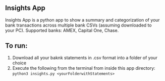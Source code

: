 ## Insights App
Insights App is a python app to show a summary and categorization of your bank transactions across multiple bank CSVs (assuming downloaded to your PC). 
Supported banks: AMEX, Capital One, Chase.


## To run:
1. Download all your baknk statements in .csv format into a folder of your choice
2. Execute the following from the terminal from inside this app directory:
    `python3 insights.py <yourFolderwithStatements>`